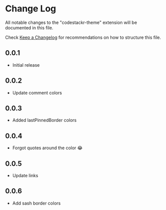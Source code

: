 # Change Log

All notable changes to the "codestackr-theme" extension will be documented in this file.

Check [Keep a Changelog](http://keepachangelog.com/) for recommendations on how to structure this file.

## 0.0.1

- Initial release

## 0.0.2

- Update comment colors

## 0.0.3

- Added lastPinnedBorder colors

## 0.0.4

- Forgot quotes around the color 😂

## 0.0.5

- Update links

## 0.0.6

- Add sash border colors